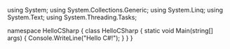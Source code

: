 using System;
using System.Collections.Generic;
using System.Linq;
using System.Text;
using System.Threading.Tasks;

namespace HelloCSharp
{
    class HelloCSharp
    {
        static void Main(string[] args)
        {
            Console.WriteLine("Hello C#!");
        }
    }
}
